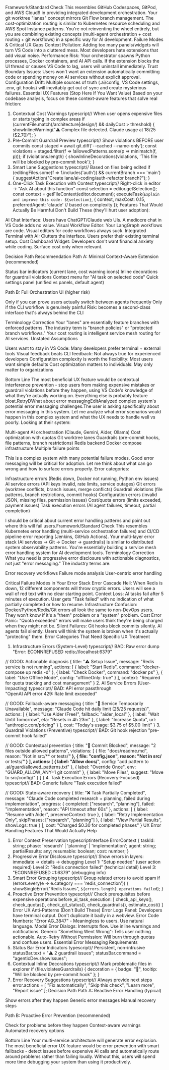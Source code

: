 Framework/Standard Check
This resembles GitHub Codespaces, GitPod, and AWS Cloud9 in providing integrated development orchestration. Your git worktree "lanes" concept mirrors Git Flow branch management. The cost-optimization routing is similar to Kubernetes resource scheduling and AWS Spot Instance patterns.
You're not reinventing the wheel entirely, but you are combining existing concepts (multi-agent orchestration + cost routing + git workflows) in a specific way for AI development.
Failure Modes & Critical UX Gaps
Context Pollution: Adding too many panels/widgets will turn VS Code into a cluttered mess. Most developers hate extensions that add visual noise.
Performance Risk: Your orchestrator spawns Python processes, Docker containers, and AI API calls. If the extension blocks the UI thread or causes VS Code to lag, users will uninstall immediately.
Trust Boundary Issues: Users won't want an extension automatically committing code or spending money on AI services without explicit approval.
Configuration Drift: Multiple sources of truth (.ai/config, VS Code settings, .env, git hooks) will inevitably get out of sync and create mysterious failures.
Essential UX Features (Stop Here If You Want Value)
Based on your codebase analysis, focus on these context-aware features that solve real friction:
1. Contextual Cost Warnings
typescript// When user opens expensive files or starts typing in complex areas
if (currentFile.match(/architecture|design/) && dailyCost > threshold) {
  showInlineWarning("⚠️ Complex file detected. Claude usage at 18/25 ($2.70)");
}
2. Pre-Commit Guardrail Preview
typescript// Show violations BEFORE user commits
const staged = await git.diff('--cached --name-only');
const violations = staged.filter(f => !allowedPatterns.some(p => minimatch(f, p)));
if (violations.length) {
  showInlineDecorations(violations, 'This file will be blocked by pre-commit hook');
}
3. Smart Lane Suggestions
typescript// Based on files being edited
if (editingFiles.some(f => f.includes('auth')) && currentBranch === 'main') {
  suggestAction("Create lane/ai-coding/auth-refactor branch?");
}
4. One-Click Task Execution with Context
typescript// Right-click in editor → "Ask AI about this function"
const selection = editor.getSelection();
const context = getFileContext(editor.document);
executeTask(`Explain and improve this code: ${selection}`, { 
  context, 
  maxCost: 0.15,
  preferredAgent: 'claude' // based on complexity
});
Features That Would Actually Be Harmful
Don't Build These (they'll hurt user adoption):

AI Chat Interface: Users have ChatGPT/Claude web UIs. A mediocre chat in VS Code adds no value.
Visual Workflow Editor: Your LangGraph workflows are code. Visual editors for code workflows always suck.
Integrated Terminal with AI: Clutters the interface. Users prefer their existing terminal setup.
Cost Dashboard Widget: Developers don't want financial anxiety while coding. Surface cost only when relevant.

Decision Path Recommendation
Path A: Minimal Context-Aware Extension (recommended)

Status bar indicators (current lane, cost warning icons)
Inline decorations for guardrail violations
Context menu for "AI task on selected code"
Quick settings panel (unified vs panels, default agent)

Path B: Full Orchestration UI (higher risk)

Only if you can prove users actually switch between agents frequently
Only if the CLI workflow is genuinely painful
Risk: becomes a second-class interface that's always behind the CLI

Terminology Correction
Your "lanes" are essentially feature branches with enforced patterns. The industry term is "branch policies" or "protected branch workflows." Your cost routing is intelligent service mesh routing for AI services.
Unstated Assumptions

Users want to stay in VS Code: Many developers prefer terminal + external tools
Visual feedback beats CLI feedback: Not always true for experienced developers
Configuration complexity is worth the flexibility: Most users want simple defaults
Cost optimization matters to individuals: May only matter to organizations

Bottom Line
The most beneficial UX feature would be contextual interference prevention - stop users from making expensive mistakes or guardrail violations before they happen, using VS Code's knowledge of what they're actually working on. Everything else is probably feature bloat.RetryDWhat about error messagingEditAnalyzed complex system's potential error messaging challenges.The user is asking specifically about error messaging in this system. Let me analyze what error scenarios would happen in this complex system and what the UX needs to handle well vs poorly.
Looking at their system:

Multi-agent AI orchestration (Claude, Gemini, Aider, Ollama)
Cost optimization with quotas
Git worktree lanes
Guardrails (pre-commit hooks, file patterns, branch restrictions)
Redis backend
Docker compose infrastructure
Multiple failure points

This is a complex system with many potential failure modes. Good error messaging will be critical for adoption. Let me think about what can go wrong and how to surface errors properly.
Error categories:

Infrastructure errors (Redis down, Docker not running, Python env issues)
AI service errors (API keys invalid, rate limits, service outages)
Git errors (worktree conflicts, branch issues, merge conflicts)
Guardrail violations (file patterns, branch restrictions, commit hooks)
Configuration errors (invalid JSON, missing files, permission issues)
Cost/quota errors (limits exceeded, payment issues)
Task execution errors (AI agent failures, timeout, partial completion)

I should be critical about current error handling patterns and point out where this will fail users.Framework/Standard Check
This resembles Kubernetes error handling (multi-service orchestration failures) and CI/CD pipeline error reporting (Jenkins, GitHub Actions). Your multi-layer error stack (AI services → Git → Docker → guardrails) is similar to distributed system observability patterns.
You're essentially building a service mesh error handling system for AI development tools.
Terminology Correction
What you need is progressive error disclosure with actionable diagnostics, not just "error messaging." The industry terms are:

Error recovery workflows
Failure mode analysis
User-centric error handling

Critical Failure Modes in Your Error Stack
Error Cascade Hell: When Redis is down, 12 different components will throw cryptic errors. Users will see a wall of red text with no clear starting point.
Context Loss: AI tasks fail after 5 minutes of execution. User gets "Task failed" with no indication of what partially completed or how to resume.
Infrastructure Confusion: Docker/Python/Redis/Git errors all look the same to non-DevOps users. They won't know if it's a "them" problem or a "system" problem.
Cost Error Panic: "Quota exceeded" errors will make users think they're being charged when they might not be.
Silent Failures: Git hooks block commits silently. AI agents fail silently. Users will think the system is broken when it's actually "protecting" them.
Error Categories That Need Specific UX Treatment
1. Infrastructure Errors (System-Level)
typescript// BAD: Raw error dump
"Error: ECONNREFUSED redis://localhost:6379"

// GOOD: Actionable diagnosis
{
  title: "⚠️ Setup Issue",
  message: "Redis service is not running",
  actions: [
    { label: "Start Redis", command: "docker-compose up redis -d" },
    { label: "Check Docker", command: "docker ps" },
    { label: "Use Offline Mode", config: "offlineOnly: true" }
  ],
  context: "Required for quota tracking and cost management"
}
2. AI Service Errors (User-Impacting)
typescript// BAD: API error passthrough  
"OpenAI API error 429: Rate limit exceeded"

// GOOD: Fallback-aware messaging
{
  title: "🤖 Service Temporarily Unavailable", 
  message: "Claude Code hit daily limit (25/25 requests)",
  actions: [
    { label: "Use Aider (Free)", fallback: "aider_local" },
    { label: "Wait Until Tomorrow", eta: "Resets in 4h 23m" },
    { label: "Increase Quota", url: "anthropic.com/pricing" }
  ],
  cost: "Today's usage: $3.75 of $5.00 limit"
}
3. Guardrail Violations (Preventive)
typescript// BAD: Git hook rejection
"pre-commit hook failed"

// GOOD: Contextual prevention
{
  title: "🚫 Commit Blocked",
  message: "2 files outside allowed patterns",
  violations: [
    { file: "docs/readme.md", reason: "Not in src/** or tests/**" },
    { file: "config.json", reason: "Not in src/** or tests/**" }
  ],
  actions: [
    { label: "Allow docs/**", config: "add pattern to .ai/guard/allowed_patterns.txt" },
    { label: "Override Once", env: "GUARD_ALLOW_ANY=1 git commit" },
    { label: "Move Files", suggest: "Move to src/config/" }
  ]
}
4. Task Execution Errors (Recovery-Focused)
typescript// BAD: Generic failure
"Task execution failed"

// GOOD: State-aware recovery
{
  title: "❌ Task Partially Completed",  
  message: "Claude Code completed research + planning, failed during implementation",
  progress: {
    completed: ["research", "planning"],
    failed: "implementation", 
    reason: "API timeout after 60s"
  },
  actions: [
    { label: "Resume with Aider", preserveContext: true },
    { label: "Retry Implementation Only", skipPhases: ["research", "planning"] },
    { label: "View Partial Results", showLogs: true }
  ],
  cost: "Charged $0.30 for completed phases"
}
UX Error Handling Features That Would Actually Help
1. Error Context Preservation
typescriptinterface ErrorContext {
  taskId: string;
  phase: 'research' | 'planning' | 'implementation';
  agent: string;
  partialResults: any;
  resumable: boolean;
  cost: number;
}
2. Progressive Error Disclosure
typescript// Show errors in layers: immediate → details → debugging
Level 1: "Setup needed" (user action required)
Level 2: "Redis connection failed" (technical detail) 
Level 3: "ECONNREFUSED ::1:6379" (debugging info)
3. Smart Error Grouping
typescript// Group related errors to avoid spam
if (errors.every(e => e.category === 'redis_connection')) {
  showSingleError("Redis Issues", `${errors.length} operations failed`);
}
4. Proactive Error Prevention
typescript// Check prerequisites before expensive operations
before_ai_task_execution: [
  check_api_keys(),
  check_quotas(), 
  check_git_status(),
  check_guardrails(),
  estimate_cost()
]
Error UX Anti-Patterns (Don't Build These)
Error Logs Panel: Developers have terminal output. Don't duplicate it badly in a webview.
Error Code Numbers: "Error AG_3847" - Meaningless to users. Use natural language.
Modal Error Dialogs: Interrupts flow. Use inline warnings and notifications.
Generic "Something Went Wrong": Tells user nothing actionable.
Auto-Retry Without Permission: Will burn through quotas and confuse users.
Essential Error Messaging Requirements
1. Status Bar Error Indicators
typescript// Persistent, non-intrusive
statusBar.text = "⚠️ 2 guardrail issues";
statusBar.command = "agenticDev.showIssues";
2. Contextual Inline Decorations
typescript// Mark problematic files in explorer
if (file.violatesGuardrails) {
  decoration = { badge: "🚫", tooltip: "Will be blocked by pre-commit hook" };
}
3. Error Recovery Suggestions
typescript// Always provide next steps
error.actions = [
  "Fix automatically",
  "Skip this check", 
  "Learn more",
  "Report issue"
];
Decision Path
Path A: Reactive Error Handling (typical)

Show errors after they happen
Generic error messages
Manual recovery steps

Path B: Proactive Error Prevention (recommended)

Check for problems before they happen
Context-aware warnings
Automated recovery options

Bottom Line
Your multi-service architecture will generate error explosion. The most beneficial error UX feature would be error prevention with smart fallbacks - detect issues before expensive AI calls and automatically route around problems rather than failing loudly.
Without this, users will spend more time debugging your system than using it productively.